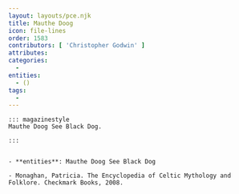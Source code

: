 ```yaml
---
layout: layouts/pce.njk
title: Mauthe Doog
icon: file-lines
order: 1583
contributors: [ 'Christopher Godwin' ]
attributes:
categories:
  - 
entities:
  - ()
tags:
  - 
---
```

``` tab [group1:Info]
::: magazinestyle
Mauthe Doog See Black Dog.

:::
```
``` tab [group1:Attributes]
```
``` tab [group1:Entities]
- **entities**: Mauthe Doog See Black Dog
```
``` tab [group1:Sources]
- Monaghan, Patricia. The Encyclopedia of Celtic Mythology and Folklore. Checkmark Books, 2008.
```
